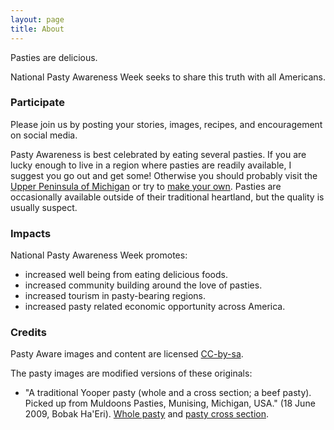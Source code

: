 ```yaml
---
layout: page
title: About
---
```


Pasties are delicious. 

National Pasty Awareness Week seeks to share this truth with all Americans. 

### Participate

Please join us by posting your stories, images, recipes, and encouragement on social media. 

Pasty Awareness is best celebrated by eating several pasties. If you are lucky enough to live in a region where pasties are readily available, I suggest you go out and get some! Otherwise you should probably visit the [Upper Peninsula of Michigan](https://en.wikipedia.org/wiki/Upper_Peninsula_of_Michigan) or try to [make your own](http://www.hu.mtu.edu/vup/pasty/recipes.htm). Pasties are occasionally available outside of their traditional heartland, but the quality is usually suspect. 

### Impacts

National Pasty Awareness Week promotes:

* increased well being from eating delicious foods. 
* increased community building around the love of pasties.
* increased tourism in pasty-bearing regions. 
* increased pasty related economic opportunity across America.

### Credits

Pasty Aware images and content are licensed [CC-by-sa](http://creativecommons.org/licenses/by-sa/4.0/).

The pasty images are modified versions of these originals:

* "A traditional Yooper pasty (whole and a cross section; a beef pasty). Picked up from Muldoons Pasties, Munising, Michigan, USA." (18 June 2009, Bobak Ha'Eri). [Whole pasty](https://commons.wikimedia.org/wiki/File:Pasty.jpg) and [pasty cross section](https://commons.wikimedia.org/wiki/File:2009-0618-PASTIES-w00t.JPG).